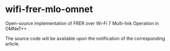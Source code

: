 # wifi-frer-mlo-omnet
Open-source implementation of FRER over Wi-Fi 7 Multi-link Operation in OMNeT++

The source code will be available upon the notification of the corresponding article.

